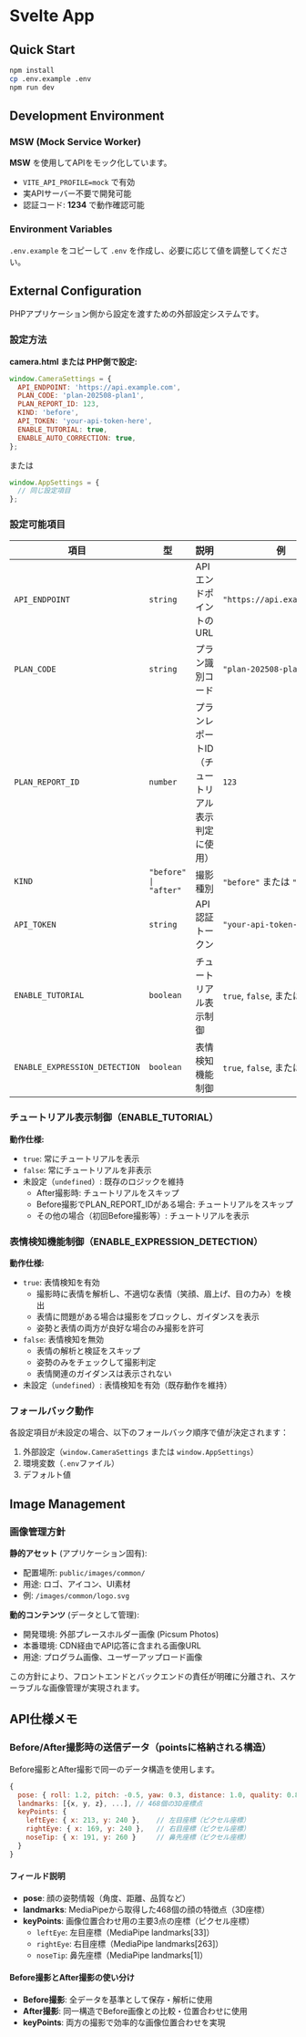 # Svelte App

## Quick Start

```bash
npm install
cp .env.example .env
npm run dev
```

## Development Environment

### MSW (Mock Service Worker)

**MSW** を使用してAPIをモック化しています。

- `VITE_API_PROFILE=mock` で有効
- 実APIサーバー不要で開発可能
- 認証コード: **1234** で動作確認可能

### Environment Variables

`.env.example` をコピーして `.env` を作成し、必要に応じて値を調整してください。

## External Configuration

PHPアプリケーション側から設定を渡すための外部設定システムです。

### 設定方法

**camera.html または PHP側で設定:**

```javascript
window.CameraSettings = {
  API_ENDPOINT: 'https://api.example.com',
  PLAN_CODE: 'plan-202508-plan1',
  PLAN_REPORT_ID: 123,
  KIND: 'before',
  API_TOKEN: 'your-api-token-here',
  ENABLE_TUTORIAL: true,
  ENABLE_AUTO_CORRECTION: true,
};
```

または

```javascript
window.AppSettings = {
  // 同じ設定項目
};
```

### 設定可能項目

| 項目                          | 型                    | 説明                                             | 例                            |
| ----------------------------- | --------------------- | ------------------------------------------------ | ----------------------------- |
| `API_ENDPOINT`                | `string`              | APIエンドポイントのURL                           | `"https://api.example.com"`   |
| `PLAN_CODE`                   | `string`              | プラン識別コード                                 | `"plan-202508-plan1"`         |
| `PLAN_REPORT_ID`              | `number`              | プランレポートID（チュートリアル表示判定に使用） | `123`                         |
| `KIND`                        | `"before" \| "after"` | 撮影種別                                         | `"before"` または `"after"`   |
| `API_TOKEN`                   | `string`              | API認証トークン                                  | `"your-api-token-here"`       |
| `ENABLE_TUTORIAL`             | `boolean`             | チュートリアル表示制御                           | `true`, `false`, または未設定 |
| `ENABLE_EXPRESSION_DETECTION` | `boolean`             | 表情検知機能制御                                 | `true`, `false`, または未設定 |

### チュートリアル表示制御（ENABLE_TUTORIAL）

**動作仕様:**

- `true`: 常にチュートリアルを表示
- `false`: 常にチュートリアルを非表示
- 未設定（`undefined`）: 既存のロジックを維持
  - After撮影時: チュートリアルをスキップ
  - Before撮影でPLAN_REPORT_IDがある場合: チュートリアルをスキップ
  - その他の場合（初回Before撮影等）: チュートリアルを表示

### 表情検知機能制御（ENABLE_EXPRESSION_DETECTION）

**動作仕様:**

- `true`: 表情検知を有効
  - 撮影時に表情を解析し、不適切な表情（笑顔、眉上げ、目の力み）を検出
  - 表情に問題がある場合は撮影をブロックし、ガイダンスを表示
  - 姿勢と表情の両方が良好な場合のみ撮影を許可
- `false`: 表情検知を無効
  - 表情の解析と検証をスキップ
  - 姿勢のみをチェックして撮影判定
  - 表情関連のガイダンスは表示されない
- 未設定（`undefined`）: 表情検知を有効（既存動作を維持）

### フォールバック動作

各設定項目が未設定の場合、以下のフォールバック順序で値が決定されます：

1. 外部設定（`window.CameraSettings` または `window.AppSettings`）
2. 環境変数（`.env`ファイル）
3. デフォルト値

## Image Management

### 画像管理方針

**静的アセット** (アプリケーション固有):

- 配置場所: `public/images/common/`
- 用途: ロゴ、アイコン、UI素材
- 例: `/images/common/logo.svg`

**動的コンテンツ** (データとして管理):

- 開発環境: 外部プレースホルダー画像 (Picsum Photos)
- 本番環境: CDN経由でAPI応答に含まれる画像URL
- 用途: プログラム画像、ユーザーアップロード画像

この方針により、フロントエンドとバックエンドの責任が明確に分離され、スケーラブルな画像管理が実現されます。

## API仕様メモ

### Before/After撮影時の送信データ（pointsに格納される構造）

Before撮影とAfter撮影で同一のデータ構造を使用します。

```javascript
{
  pose: { roll: 1.2, pitch: -0.5, yaw: 0.3, distance: 1.0, quality: 0.85, faceSize: 0.123 },
  landmarks: [{x, y, z}, ...], // 468個の3D座標点
  keyPoints: {
    leftEye: { x: 213, y: 240 },    // 左目座標（ピクセル座標）
    rightEye: { x: 169, y: 240 },   // 右目座標（ピクセル座標）
    noseTip: { x: 191, y: 260 }     // 鼻先座標（ピクセル座標）
  }
}
```

#### フィールド説明

- **pose**: 顔の姿勢情報（角度、距離、品質など）
- **landmarks**: MediaPipeから取得した468個の顔の特徴点（3D座標）
- **keyPoints**: 画像位置合わせ用の主要3点の座標（ピクセル座標）
  - `leftEye`: 左目座標（MediaPipe landmarks[33]）
  - `rightEye`: 右目座標（MediaPipe landmarks[263]）
  - `noseTip`: 鼻先座標（MediaPipe landmarks[1]）

#### Before撮影とAfter撮影の使い分け

- **Before撮影**: 全データを基準として保存・解析に使用
- **After撮影**: 同一構造でBefore画像との比較・位置合わせに使用
- **keyPoints**: 両方の撮影で効率的な画像位置合わせを実現
